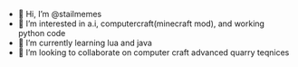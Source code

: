 - 👋 Hi, I’m @stailmemes
- 👀 I’m interested in a.i, computercraft(minecraft mod), and working python code
- 🌱 I’m currently learning lua and java
- 💞️ I’m looking to collaborate on computer craft advanced quarry teqnices 



